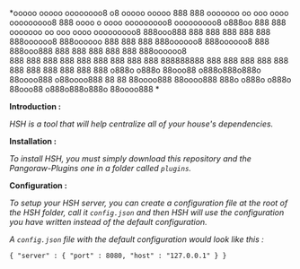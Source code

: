 *ooooo ooooo                                          oooooooo8                                      o8        ooooo ooooo
 888   888   ooooooo  oo ooo oooo   ooooooooo8      888       oooo  o  oooo ooooooooo8 ooooooooo8 o888oo       888   888   ooooooo  oo ooo oooo   ooooooooo8
 888ooo888 888     888 888 888 888 888oooooo8        888oooooo 888 888 888 888oooooo8 888oooooo8   888         888ooo888 888     888 888 888 888 888oooooo8  
 888   888 888     888 888 888 888 888                      888 888888888  888        888          888         888   888 888     888 888 888 888 888
o888o o888o  88ooo88  o888o888o888o  88oooo888      o88oooo888   88   88     88oooo888  88oooo888   888o      o888o o888o  88ooo88  o888o888o888o  88oooo888
*


**Introduction :**

*HSH is a tool that will help centralize all of your house's dependencies.*

**Installation :**

*To install HSH, you must simply download this repository and the Pangoraw-Plugins one in a folder called `plugins`.*

**Configuration :**

*To setup your HSH server, you can create a configuration file at the root of the HSH folder, call it `config.json` and then HSH will use the configuration you have written instead of the default configuration.*

*A `config.json` file with the default configuration would look like this :*

`{ "server" : { "port" : 8080, "host" : "127.0.0.1" } }`
